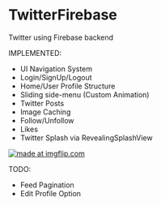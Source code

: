 # TwitterFirebase
Twitter using Firebase backend

IMPLEMENTED:
- UI Navigation System
- Login/SignUp/Logout
- Home/User Profile Structure
- Sliding side-menu (Custom Animation)
- Twitter Posts
- Image Caching
- Follow/Unfollow
- Likes
- Twitter Splash via RevealingSplashView

<a href="https://imgflip.com/gif/29orc8"><img src="https://i.imgflip.com/29orc8.gif" title="made at imgflip.com"/></a>



TODO:

- Feed Pagination
- Edit Profile Option

